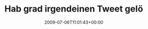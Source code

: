 ---
retweeted: false
source: <a href="http://twitter.com" rel="nofollow">Twitter Web Client</a>
entities:
  hashtags:
  - text: twidroid
    indices:
    - '101'
    - '110'
  symbols: []
  user_mentions: []
  urls: []
display_text_range:
- '0'
- '125'
favorite_count: '0'
id_str: '2495444826'
truncated: false
retweet_count: '0'
id: '2495444826'
created_at: Mon Jul 06 11:01:43 +0000 2009
favorited: false
full_text: 'Hab grad irgendeinen Tweet gelöscht und weiss nicht mehr welchen. Ein
  dreifaches Hossa auf die neuen #twidroid-Buttons. Hmpf.'
lang: de
tags:
- twidroid
- pesos:twitter
date: '2009-07-06T11:01:43+00:00'
src: https://twitter.com/bascht/status/2495444826
original_url: https://twitter.com/bascht/status/2495444826
type: twitter_tweet
text: 'Hab grad irgendeinen Tweet gelöscht und weiss nicht mehr welchen. Ein dreifaches
  Hossa auf die neuen #twidroid-Buttons. Hmpf.'
title: Hab grad irgendeinen Tweet gelö

---
